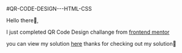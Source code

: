 #QR-CODE-DESIGN---HTML-CSS

Hello there👋,

I just completed QR Code Design challange from [frontend mentor](https://www.frontendmentor.io/challenges/qr-code-component-iux_sIO_H/hub)

you can view my solution [here](https://www.frontendmentor.io/solutions/i-used-flexbox-to-center-the-container-box-and-make-it-responsive-7rZ5JVL_cz)
thanks for checking out my solution🎉
